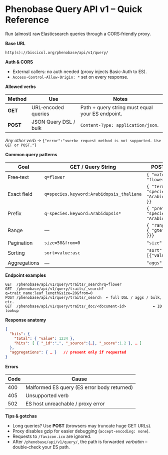 # Phenobase Query API v1 – Quick Reference 

Run (almost) raw Elasticsearch queries through a CORS‑friendly proxy.

**Base URL**

```
http(s)://biscicol.org/phenobase/api/v1/query/
```

**Auth & CORS**

* External callers: no auth needed (proxy injects Basic‑Auth to ES).
* `Access‑Control‑Allow-Origin: *` set on every response.

**Allowed verbs**

| Method | Use | Notes |
| ------ | --- | ----- |
| **GET**  | URL‑encoded queries | Path + query string must equal your ES endpoint. |
| **POST** | JSON Query DSL / bulk | `Content-Type: application/json`. |

_Any other verb →_ `{"error":"<verb> request method is not supported. Use GET or POST."}`

**Common query patterns**

| Goal | GET / Query String | POST body snippet |
| ---- | ------------------ | ----------------- |
| Free‑text | `q=flower` | `{ "match": { "_all": "flower" }}` |
| Exact field | `q=species.keyword:Arabidopsis_thaliana` | `{ "term": { "species.keyword": "Arabidopsis_thaliana" }}` |
| Prefix | `q=species.keyword:Arabidopsis*` | `{ "prefix": { "species.keyword": "Arabidopsis" }}` |
| Range | — | `{ "range": { "value": { "gte": 10, "lte": 50 }}}` |
| Pagination | `size=50&from=0` | `"size":50, "from":0` |
| Sorting | `sort=value:asc` | `"sort":[{"value":"asc"}]` |
| Aggregations | — | `"aggs":{ … }` |

**Endpoint examples**

```
GET  /phenobase/api/v1/query/traits/_search?q=flower
GET  /phenobase/api/v1/query/traits/_search?q=trait_name:leaf_length&size=20&from=0
POST /phenobase/api/v1/query/traits/_search  ← full DSL / aggs / bulk, etc.
GET  /phenobase/api/v1/query/traits/_doc/<document‑id>            ← ID lookup
```

**Response anatomy**

```json
{
  "hits": {
    "total": { "value": 1234 },
    "hits": [ { "_id":"…", "_source":{…}, "_score":1.2 }, … ]
  },
  "aggregations": { … }   // present only if requested
}
```

**Errors**

| Code | Cause |
| ---- | ----- |
| 400  | Malformed ES query (ES error body returned) |
| 405  | Unsupported verb |
| 502  | ES host unreachable / proxy error |

**Tips & gotchas**

* Long queries? Use **POST** (browsers may truncate huge GET URLs).
* Proxy disables gzip for easier debugging (`accept‑encoding: none`).
* Requests to `/favicon.ico` are ignored.
* After `/phenobase/api/v1/query/`, the path is forwarded *verbatim* – double‑check your ES path.
